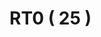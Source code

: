# RT0 ( 25 )

<div data-full-width="true">

<figure><img src="https://rider-card.com/images/cardlist/card/RT0-001.png" alt=""><figcaption></figcaption></figure>

 

<figure><img src="https://rider-card.com/images/cardlist/card/RT0-002.png" alt=""><figcaption></figcaption></figure>

 

<figure><img src="https://rider-card.com/images/cardlist/card/RT0-003.png" alt=""><figcaption></figcaption></figure>

 

<figure><img src="https://rider-card.com/images/cardlist/card/RT0-004.png" alt=""><figcaption></figcaption></figure>

 

<figure><img src="https://rider-card.com/images/cardlist/card/RT0-005.png" alt=""><figcaption></figcaption></figure>

</div>

<div data-full-width="true">

<figure><img src="https://rider-card.com/images/cardlist/card/RT0-006.png" alt=""><figcaption></figcaption></figure>

 

<figure><img src="https://rider-card.com/images/cardlist/card/RT0-007.png" alt=""><figcaption></figcaption></figure>

 

<figure><img src="https://rider-card.com/images/cardlist/card/RT0-008.png" alt=""><figcaption></figcaption></figure>

 

<figure><img src="https://rider-card.com/images/cardlist/card/RT0-009.png" alt=""><figcaption></figcaption></figure>

 

<figure><img src="https://rider-card.com/images/cardlist/card/RT0-010.png" alt=""><figcaption></figcaption></figure>

</div>

<div data-full-width="true">

<figure><img src="https://rider-card.com/images/cardlist/card/RT0-011.png" alt=""><figcaption></figcaption></figure>

 

<figure><img src="https://rider-card.com/images/cardlist/card/RT0-012.png" alt=""><figcaption></figcaption></figure>

 

<figure><img src="https://rider-card.com/images/cardlist/card/RT0-013.png" alt=""><figcaption></figcaption></figure>

 

<figure><img src="https://rider-card.com/images/cardlist/card/RT0-014.png" alt=""><figcaption></figcaption></figure>

 

<figure><img src="https://rider-card.com/images/cardlist/card/RT0-015.png" alt=""><figcaption></figcaption></figure>

</div>

<div data-full-width="true">

<figure><img src="https://rider-card.com/images/cardlist/card/RT0-016.png" alt=""><figcaption></figcaption></figure>

 

<figure><img src="https://rider-card.com/images/cardlist/card/RT0-017.png" alt=""><figcaption></figcaption></figure>

 

<figure><img src="https://rider-card.com/images/cardlist/card/RT0-018.png" alt=""><figcaption></figcaption></figure>

 

<figure><img src="https://rider-card.com/images/cardlist/card/RT0-019.png" alt=""><figcaption></figcaption></figure>

 

<figure><img src="https://rider-card.com/images/cardlist/card/RT0-020.png" alt=""><figcaption></figcaption></figure>

</div>

<div data-full-width="true">

<figure><img src="https://rider-card.com/images/cardlist/card/RT0-021.png" alt=""><figcaption></figcaption></figure>

 

<figure><img src="https://rider-card.com/images/cardlist/card/RT0-022.png" alt=""><figcaption></figcaption></figure>

 

<figure><img src="https://rider-card.com/images/cardlist/card/RT0-023.png" alt=""><figcaption></figcaption></figure>

 

<figure><img src="https://rider-card.com/images/cardlist/card/RT0-024.png" alt=""><figcaption></figcaption></figure>

 

<figure><img src="https://rider-card.com/images/cardlist/card/RT0-025.png" alt=""><figcaption></figcaption></figure>

</div>
